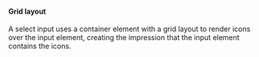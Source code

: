 #### Grid layout

A select input uses a container element with a grid layout to render icons over the input element, creating the impression that the input element contains the icons.
